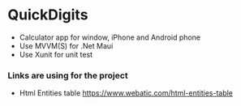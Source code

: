# QuickDigits
- Calculator app for window, iPhone and Android phone
- Use MVVM(S) for .Net Maui
- Use Xunit for unit test

### Links are using for the project
- Html Entities table https://www.webatic.com/html-entities-table
